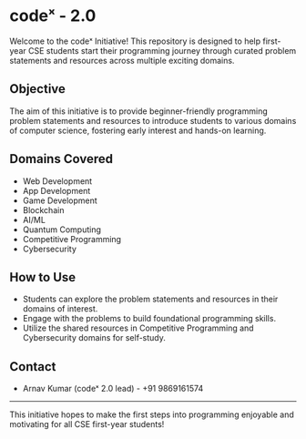 # codeˣ - 2.0

Welcome to the codeˣ Initiative! This repository is designed to help first-year CSE students start their programming journey through curated problem statements and resources across multiple exciting domains.

## Objective

The aim of this initiative is to provide beginner-friendly programming problem statements and resources to introduce students to various domains of computer science, fostering early interest and hands-on learning.

## Domains Covered

- Web Development
- App Development
- Game Development
- Blockchain
- AI/ML
- Quantum Computing
- Competitive Programming
- Cybersecurity

## How to Use

- Students can explore the problem statements and resources in their domains of interest.
- Engage with the problems to build foundational programming skills.
- Utilize the shared resources in Competitive Programming and Cybersecurity domains for self-study.

## Contact

- Arnav Kumar (codeˣ 2.0 lead) - +91 9869161574

---

This initiative hopes to make the first steps into programming enjoyable and motivating for all CSE first-year students!
